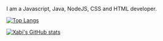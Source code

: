 I am a Javascript, Java, NodeJS, CSS and HTML developer.


[![Top Langs](https://github-readme-stats.vercel.app/api/top-langs/?username=ezxabi)](https://tickety.top)

[![Xabi's GitHub stats](https://github-readme-stats.vercel.app/api?username=ezxabi&theme=radical&show_icons=true)](https://tickety.top)
